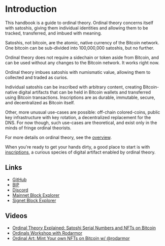 Introduction
============

This handbook is a guide to ordinal theory. Ordinal theory concerns itself with
satoshis, giving them individual identities and allowing them to be tracked,
transferred, and imbued with meaning.

Satoshis, not bitcoin, are the atomic, native currency of the Bitcoin network.
One bitcoin can be sub-divided into 100,000,000 satoshis, but no further.

Ordinal theory does not require a sidechain or token aside from Bitcoin, and
can be used without any changes to the Bitcoin network. It works right now.

Ordinal theory imbues satoshis with numismatic value, allowing them to
collected and traded as curios.

Individual satoshis can be inscribed with arbitrary content, creating
Bitcoin-native digital artifacts that can be held in Bitcoin wallets and
transferred using Bitcoin transactions. Inscriptions are as durable, immutable,
secure, and decentralized as Bitcoin itself.

Other, more unusual use-cases are possible: off-chain colored-coins, public key
infrastructure with key rotation, a decentralized replacement for the DNS. For
now though, such use-cases are theoretical, and exist only in the minds of
fringe ordinal theorists.

For more details on ordinal theory, see the [overview](overview.md).

When you're ready to get your hands dirty, a good place to start is with
[inscriptions](guides/inscriptions.md), a curious species of digital artifact
enabled by ordinal theory.

Links
-----

- [GitHub](https://github.com/casey/ord/)
- [BIP](https://github.com/casey/ord/blob/master/bip.mediawiki)
- [Discord](https://discord.gg/87cjuz4FYg)
- [Mainnet Block Explorer](https://ordinals.com)
- [Signet Block Explorer](https://signet.ordinals.com)

Videos
------

- [Ordinal Theory Explained: Satoshi Serial Numbers and NFTs on Bitcoin](https://www.youtube.com/watch?v=rSS0O2KQpsI)
- [Ordinals Workshop with Rodarmor](https://www.youtube.com/watch?v=MC_haVa6N3I)
- [Ordinal Art: Mint Your own NFTs on Bitcoin w/ @rodarmor](https://www.youtube.com/watch?v=j5V33kV3iqo)
